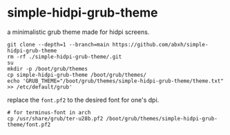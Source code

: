 # simple-hidpi-grub-theme
a minimalistic grub theme made for hidpi screens.

```
git clone --depth=1 --branch=main https://github.com/abxh/simple-hidpi-grub-theme
rm -rf ./simple-hidpi-grub-theme/.git
su
mkdir -p /boot/grub/themes
cp simple-hidpi-grub-theme /boot/grub/themes/
echo 'GRUB_THEME="/boot/grub/themes/simple-hidpi-grub-theme/theme.txt" >> /etc/default/grub'
```

replace the `font.pf2` to the desired font for one's dpi.
```
# for terminus-font in arch
cp /usr/share/grub/ter-u28b.pf2 /boot/grub/themes/simple-hidpi-grub-theme/font.pf2
```
